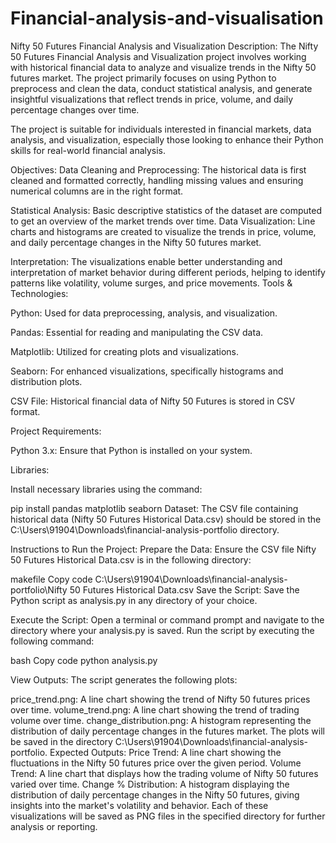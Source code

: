 # Financial-analysis-and-visualisation
 Nifty 50 Futures Financial Analysis and Visualization  Description: The Nifty 50 Futures Financial Analysis and Visualization project involves working with historical financial data to analyze and visualize trends in the Nifty 50 futures market. 
 The project primarily focuses on using Python to preprocess and clean the data, conduct statistical analysis, and generate insightful visualizations that reflect trends in price, volume, and daily percentage changes over time.

The project is suitable for individuals interested in financial markets, data analysis, and visualization, especially those looking to enhance their Python skills for real-world financial analysis.

Objectives:
Data Cleaning and Preprocessing: The historical data is first cleaned and formatted correctly, handling missing values and ensuring numerical columns are in the right format.

Statistical Analysis: Basic descriptive statistics of the dataset are computed to get an overview of the market trends over time.
Data Visualization: Line charts and histograms are created to visualize the trends in price, volume, and daily percentage changes in the Nifty 50 futures market.

Interpretation: The visualizations enable better understanding and interpretation of market behavior during different periods, helping to identify patterns like volatility, volume surges, and price movements.
Tools & Technologies:

Python: Used for data preprocessing, analysis, and visualization.

Pandas: Essential for reading and manipulating the CSV data.

Matplotlib: Utilized for creating plots and visualizations.

Seaborn: For enhanced visualizations, specifically histograms and distribution plots.

CSV File: Historical financial data of Nifty 50 Futures is stored in CSV format.

Project Requirements:

Python 3.x: Ensure that Python is installed on your system.

Libraries:

Install necessary libraries using the command:

pip install pandas matplotlib seaborn
Dataset: The CSV file containing historical data (Nifty 50 Futures Historical Data.csv) should be stored in the C:\Users\91904\Downloads\financial-analysis-portfolio directory.

Instructions to Run the Project:
Prepare the Data: Ensure the CSV file Nifty 50 Futures Historical Data.csv is in the following directory:

makefile
Copy code
C:\Users\91904\Downloads\financial-analysis-portfolio\Nifty 50 Futures Historical Data.csv
Save the Script: Save the Python script as analysis.py in any directory of your choice.

Execute the Script: Open a terminal or command prompt and navigate to the directory where your analysis.py is saved. Run the script by executing the following command:

bash
Copy code
python analysis.py

View Outputs: The script generates the following plots:

price_trend.png: A line chart showing the trend of Nifty 50 futures prices over time.
volume_trend.png: A line chart showing the trend of trading volume over time.
change_distribution.png: A histogram representing the distribution of daily percentage changes in the futures market.
The plots will be saved in the directory C:\Users\91904\Downloads\financial-analysis-portfolio.
Expected Outputs:
Price Trend: A line chart showing the fluctuations in the Nifty 50 futures price over the given period.
Volume Trend: A line chart that displays how the trading volume of Nifty 50 futures varied over time.
Change % Distribution: A histogram displaying the distribution of daily percentage changes in the Nifty 50 futures, giving insights into the market's volatility and behavior.
Each of these visualizations will be saved as PNG files in the specified directory for further analysis or reporting.
